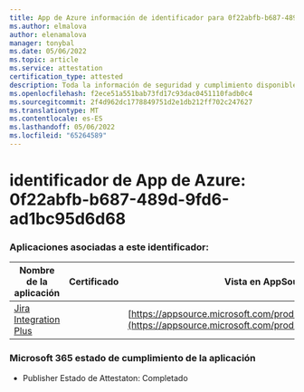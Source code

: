 ```yaml
---
title: App de Azure información de identificador para 0f22abfb-b687-489d-9fd6-ad1bc95d6d68
ms.author: elmalova
author: elenamalova
manager: tonybal
ms.date: 05/06/2022
ms.topic: article
ms.service: attestation
certification_type: attested
description: Toda la información de seguridad y cumplimiento disponible para 0f22abfb-b687-489d-9fd6-ad1bc95d6d68.
ms.openlocfilehash: f2ece51a551bab73fd17c93dac0451110fadb0c4
ms.sourcegitcommit: 2f4d962dc1778849751d2e1db212ff702c247627
ms.translationtype: MT
ms.contentlocale: es-ES
ms.lasthandoff: 05/06/2022
ms.locfileid: "65264589"
---
```

# <a name="azure-app-id-0f22abfb-b687-489d-9fd6-ad1bc95d6d68"></a>identificador de App de Azure: 0f22abfb-b687-489d-9fd6-ad1bc95d6d68


### <a name="apps-associated-with-this-id"></a>Aplicaciones asociadas a este identificador:
| **Nombre de la aplicación** | **Certificado** | **Vista en AppSource** |
|--------------|---------------|-----------------------|
| [Jira Integration Plus](../forward/WA200003847.md) |  | [https://appsource.microsoft.com/product/office/WA200003847](https://appsource.microsoft.com/product/office/WA200003847) |

### <a name="microsoft-365-app-compliance-status"></a>Microsoft 365 estado de cumplimiento de la aplicación
- Publisher Estado de Attestaton: Completado
